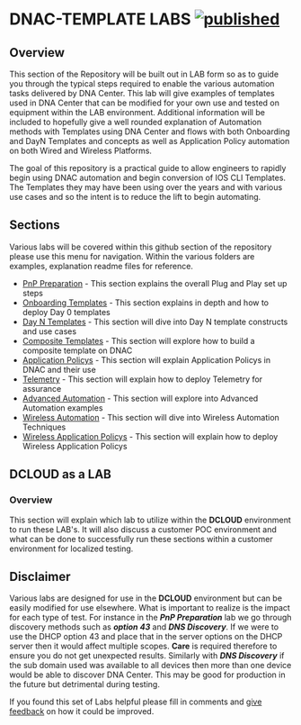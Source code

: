 # DNAC-TEMPLATE LABS [![published](https://static.production.devnetcloud.com/codeexchange/assets/images/devnet-published.svg)](https://developer.cisco.com/codeexchange/github/repo/kebaldwi/DNAC-TEMPLATES)
## Overview
This section of the Repository will be built out in LAB form so as to guide you through the typical steps required to enable the various automation tasks delivered by DNA Center. This lab will give examples of templates used in DNA Center that can be modified for your own use and tested on equipment within the LAB environment. Additional information will be included to hopefully give a well rounded explanation of Automation methods with Templates using DNA Center and flows with both Onboarding and DayN Templates and concepts as well as Application Policy automation on both Wired and Wireless Platforms.

The goal of this repository is a practical guide to allow engineers to rapidly begin using DNAC automation and begin conversion of IOS CLI Templates. The Templates they may have been using over the years and with various use cases and so the intent is to reduce the lift to begin automating.

## Sections
Various labs will be covered within this github section of the repository please use this menu for navigation. Within the various folders are examples, explanation readme files for reference.

* [PnP Preparation](./LAB1-PNP-PREP/README.md#PnP) - This section explains the overall Plug and Play set up steps
* [Onboarding Templates](./LAB2-DayZero-Template/README.md#Day0) - This section explains in depth and how to deploy Day 0 templates
* [Day N Templates](./LAB3-DayN-Template/README.md#DayN) - This section will dive into Day N template constructs and use cases
* [Composite Templates](./LAB4-Composite-Template/README.md#Composite) - This section will explore how to build a composite template on DNAC
* [Application Policys](./LAB5-Application-Policy/README.md#Application) - This section will explain Application Policys in DNAC and their use
* [Telemetry](./LAB6-Telemetry-Enablement/README.md#Telemetry) - This section will explain how to deploy Telemetry for assurance
* [Advanced Automation](./LAB7-Advanced-Automation/README.md#Advanced) - This section will explore into Advanced Automation examples
* [Wireless Automation](./LAB8-Wireless-Templates/README.md#Wireless) - This section will dive into Wireless Automation Techniques
* [Wireless Application Policys](./LAB9-Wireless-Application-Policy/README.md#Wireless) - This section will explain how to deploy Wireless Application Policys 

## DCLOUD as a LAB
### Overview
This section will explain which lab to utilize within the **DCLOUD** environment to run these LAB's. It will also discuss a customer POC environment and what can be done to successfully run these sections within a customer environment for localized testing.

## Disclaimer
Various labs are designed for use in the **DCLOUD** environment but can be easily modified for use elsewhere. What is important to realize is the impact for each type of test. For instance in the ***PnP Preparation*** lab we go through discovery methods such as ***option 43*** and ***DNS Discovery***. If we were to use the DHCP option 43 and place that in the server options on the DHCP server then it would affect multiple scopes. **Care** is required therefore to ensure you do not get unexpected results. Similarly with ***DNS Discovery*** if the sub domain used was available to all devices then more than one device would be able to discover DNA Center. This may be good for production in the future but detrimental during testing.

If you found this set of Labs helpful please fill in comments and [give feedback](https://app.smartsheet.com/b/form/f75ce15c2053435283a025b1872257fe) on how it could be improved.

